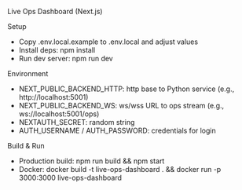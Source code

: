 Live Ops Dashboard (Next.js)

Setup
- Copy .env.local.example to .env.local and adjust values
- Install deps: npm install
- Run dev server: npm run dev

Environment
- NEXT_PUBLIC_BACKEND_HTTP: http base to Python service (e.g., http://localhost:5001)
- NEXT_PUBLIC_BACKEND_WS: ws/wss URL to ops stream (e.g., ws://localhost:5001/ops)
- NEXTAUTH_SECRET: random string
- AUTH_USERNAME / AUTH_PASSWORD: credentials for login

Build & Run
- Production build: npm run build && npm start
- Docker: docker build -t live-ops-dashboard . && docker run -p 3000:3000 live-ops-dashboard 